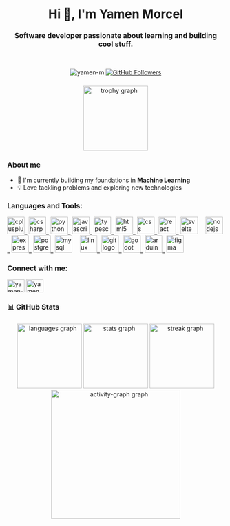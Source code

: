 <h1 align="center">Hi 👋, I'm Yamen Morcel</h1>
<h3 align="center">Software developer passionate about learning and building cool stuff.</h3>
<br>
<p align="center">
  <img src="https://komarev.com/ghpvc/?username=yamen-m&label=Profile%20views&color=0e75b6&style=flat" alt="yamen-m" />
  <a href="https://github.com/yamen-m?tab=followers">
    <img src="https://img.shields.io/github/followers/yamen-m?label=Follow&style=social" alt="GitHub Followers">
  </a>
</p>

<div align="center">
</div>

###

<div align="center">
  <img src="https://github-profile-trophy.vercel.app?username=yamen-m&theme=dracula&column=8&row=1&margin-w=8&margin-h=8&no-bg=false&no-frame=true&order=4" height="150" alt="trophy graph"  />
</div>

###

### About me

- 🌱 I'm currently building my foundations in **Machine Learning**
- 💡 Love tackling problems and exploring new technologies

### Languages and Tools:

<div align="left">
  <span title="C++"><img src="https://cdn.jsdelivr.net/gh/devicons/devicon/icons/cplusplus/cplusplus-original.svg" height="40" alt="cplusplus logo" /></span>_
  <span title="C#"><img src="https://cdn.jsdelivr.net/gh/devicons/devicon/icons/csharp/csharp-original.svg" height="40" alt="csharp logo" /></span>_
  <span title="Python"><img src="https://cdn.jsdelivr.net/gh/devicons/devicon/icons/python/python-original.svg" height="40" alt="python logo" /></span>_
  <span title="JavaScript"><img src="https://cdn.jsdelivr.net/gh/devicons/devicon/icons/javascript/javascript-original.svg" height="40" alt="javascript logo" /></span>_
  <span title="TypeScript"><img src="https://cdn.jsdelivr.net/gh/devicons/devicon/icons/typescript/typescript-original.svg" height="40" alt="typescript logo" /></span>_
  <span title="HTML5"><img src="https://cdn.jsdelivr.net/gh/devicons/devicon/icons/html5/html5-original.svg" height="40" alt="html5 logo" /></span>_
  <span title="CSS3"><img src="https://cdn.jsdelivr.net/gh/devicons/devicon/icons/css3/css3-original.svg" height="40" alt="css logo" /></span>_
  <span title="React"><img src="https://cdn.jsdelivr.net/gh/devicons/devicon/icons/react/react-original.svg" height="40" alt="react logo" /></span>_
  <span title="Svelte"><img src="https://cdn.jsdelivr.net/gh/devicons/devicon/icons/svelte/svelte-original.svg" height="40" alt="svelte logo" /></span>
  <img width="10" />
  <span title="Node.js"><img src="https://cdn.jsdelivr.net/gh/devicons/devicon/icons/nodejs/nodejs-original.svg" height="40" alt="nodejs logo" /></span>_
  <span title="Express"><img src="https://cdn.jsdelivr.net/gh/devicons/devicon/icons/express/express-original.svg" height="40" alt="express logo" /></span>_
  <span title="PostgreSQL"><img src="https://cdn.jsdelivr.net/gh/devicons/devicon/icons/postgresql/postgresql-original.svg" height="40" alt="postgresql logo" /></span>_
  <span title="MySQL"><img src="https://cdn.jsdelivr.net/gh/devicons/devicon/icons/mysql/mysql-original.svg" height="40" alt="mysql logo" /></span>
  <img width="10" />
  <span title="Linux"><img src="https://cdn.jsdelivr.net/gh/devicons/devicon/icons/linux/linux-original.svg" height="40" alt="linux logo" /></span>_
  <span title="Git"><img src="https://cdn.jsdelivr.net/gh/devicons/devicon/icons/git/git-original.svg" height="40" alt="git logo" /></span>_
  <span title="Godot"><img src="https://cdn.jsdelivr.net/gh/devicons/devicon/icons/godot/godot-original.svg" height="40" alt="godot logo" /></span>_
  <span title="Arduino"><img src="https://cdn.jsdelivr.net/gh/devicons/devicon/icons/arduino/arduino-original.svg" height="40" alt="arduino logo" /></span>_
  <span title="Figma"><img src="https://cdn.jsdelivr.net/gh/devicons/devicon/icons/figma/figma-original.svg" height="40" alt="figma logo" /></span>
</div>

### Connect with me:

<p align="left">
<a href="https://linkedin.com/in/yamen-morcel" target="blank"><img align="center" src="https://raw.githubusercontent.com/rahuldkjain/github-profile-readme-generator/master/src/images/icons/Social/linked-in-alt.svg" alt="yamen-morcel" height="30" width="40" /></a>
<a href="https://kaggle.com/yamenmorcel" target="blank"><img align="center" src="https://raw.githubusercontent.com/rahuldkjain/github-profile-readme-generator/master/src/images/icons/Social/kaggle.svg" alt="yamenmorcel" height="30" width="40" /></a>
</p>

### 📊 GitHub Stats

<div align="center">
</div>

###

<div align="center">
  <img src="https://github-readme-stats.vercel.app/api/top-langs?username=yamen-m&locale=en&hide_title=false&layout=compact&card_width=320&langs_count=5&theme=aura&hide_border=false&order=2" height="150" alt="languages graph"  />
  <img src="https://github-readme-stats.vercel.app/api?username=yamen-m&hide_title=false&hide_rank=true&show_icons=true&include_all_commits=true&count_private=true&disable_animations=false&theme=aura&locale=en&hide_border=false&order=1" height="150" alt="stats graph"  />
  <img src="https://streak-stats.demolab.com?user=yamen-m&locale=en&mode=daily&theme=aura&hide_border=false&border_radius=5&order=3" height="150" alt="streak graph"  />
  <img src="https://github-readme-activity-graph.vercel.app/graph?username=yamen-m&radius=16&theme=react&area=true&order=5&hide_title=true&bg_color=15141b&point=61ffca&color=61ffca&line=a277ff" height="300" alt="activity-graph graph"  />
</div>
